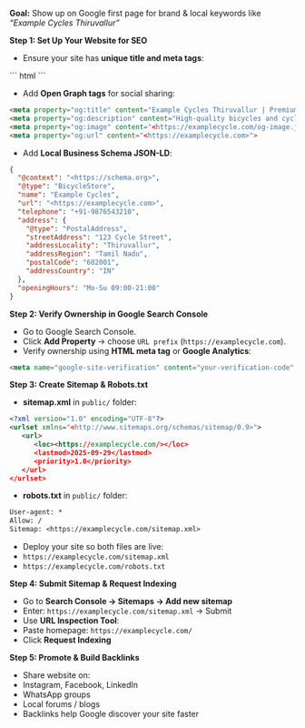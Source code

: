 
**Goal:** Show up on Google first page for brand & local keywords like _“Example Cycles Thiruvallur”_  

  
**Step 1: Set Up Your Website for SEO**  

- Ensure your site has **unique title and meta tags**:  
  
<title>Example Cycles Thiruvallur | Premium Bicycles & Accessories</title>  
``` html
<meta name="description" content="Example Cycles offers the best bicycles in Thiruvallur. Shop Top Speed & Azpire cycles along with accessories.">  
<meta name="keywords" content="cycles in Thiruvallur, cycle shop Thiruvallur, Example Cycles">  
```
  
- Add **Open Graph tags** for social sharing:  

``` html
<meta property="og:title" content="Example Cycles Thiruvallur | Premium Bikes">  
<meta property="og:description" content="High-quality bicycles and cycling accessories in Thiruvallur.">  
<meta property="og:image" content="<https://examplecycle.com/og-image.jpg>">  
<meta property="og:url" content="<https://examplecycle.com>">  
```


- Add **Local Business Schema JSON-LD**:  

``` json
{  
  "@context": "<https://schema.org>",  
  "@type": "BicycleStore",  
  "name": "Example Cycles",  
  "url": "<https://examplecycle.com>",  
  "telephone": "+91-9876543210",  
  "address": {  
    "@type": "PostalAddress",  
    "streetAddress": "123 Cycle Street",  
    "addressLocality": "Thiruvallur",  
    "addressRegion": "Tamil Nadu",  
    "postalCode": "602001",  
    "addressCountry": "IN"  
  },  
  "openingHours": "Mo-Su 09:00-21:00"  
}  
```
  
**Step 2: Verify Ownership in Google Search Console**  

- Go to Google Search Console.  
- Click **Add Property** → choose `URL prefix` (`https://examplecycle.com`).  
- Verify ownership using **HTML meta tag** or **Google Analytics**:  

```html
<meta name="google-site-verification" content="your-verification-code" />  
```

  
**Step 3: Create Sitemap & Robots.txt**  

- **sitemap.xml** in `public/` folder:  

``` xml
<?xml version="1.0" encoding="UTF-8"?>  
<urlset xmlns="<http://www.sitemaps.org/schemas/sitemap/0.9>">  
   <url>  
      <loc><https://examplecycle.com/></loc>  
      <lastmod>2025-09-29</lastmod>  
      <priority>1.0</priority>  
   </url>  
</urlset>  
```


- **robots.txt** in `public/` folder:  

``` txt
User-agent: *  
Allow: /  
Sitemap: <https://examplecycle.com/sitemap.xml>  
```
  
- Deploy your site so both files are live:  
- `https://examplecycle.com/sitemap.xml`  
- `https://examplecycle.com/robots.txt`  

**Step 4: Submit Sitemap & Request Indexing**  

- Go to **Search Console → Sitemaps → Add new sitemap**  
- Enter: `https://examplecycle.com/sitemap.xml` → Submit  
- Use **URL Inspection Tool**:  
- Paste homepage: `https://examplecycle.com/`  
- Click **Request Indexing**  

**Step 5: Promote & Build Backlinks**  

- Share website on:  
- Instagram, Facebook, LinkedIn  
- WhatsApp groups  
- Local forums / blogs  
- Backlinks help Google discover your site faster